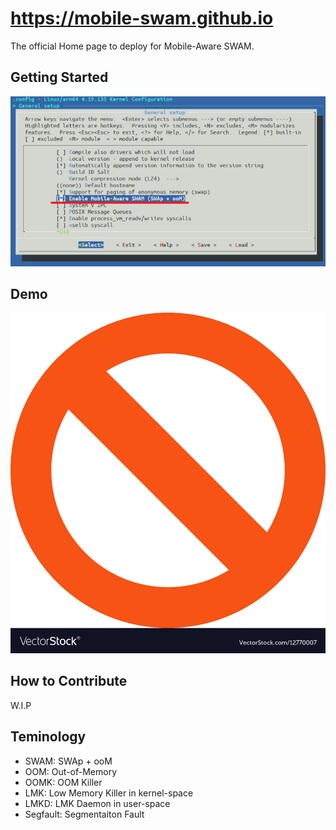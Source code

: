 # https://mobile-swam.github.io
The official Home page to deploy for Mobile-Aware SWAM.


## Getting Started

![SWAM, make menuconfig](/img/make-menuconfig-swam.png)

## Demo
![Coming soon](img/notavailable.png)

## How to Contribute
W.I.P

## Teminology
* SWAM: SWAp + ooM
* OOM: Out-of-Memory
* OOMK: OOM Killer
* LMK: Low Memory Killer in kernel-space
* LMKD: LMK Daemon in user-space
* Segfault: Segmentaiton Fault
